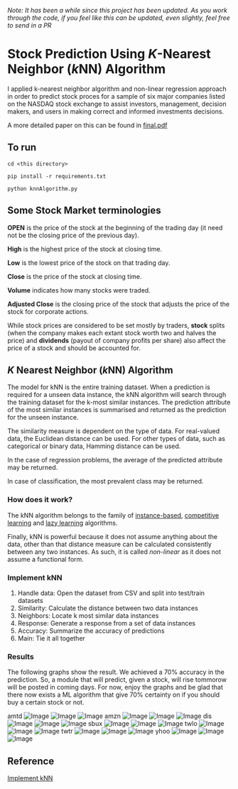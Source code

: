 _Note: It has been a while since this project has been updated. As you work through the code, if you feel like this can be updated, even slightly, feel free to send in a PR_

# Stock Prediction Using *K*-Nearest Neighbor (*k*NN) Algorithm

I applied k-nearest neighbor algorithm and non-linear regression approach in
order to predict stock proces for a sample of six major companies listed on the
NASDAQ stock exchange to assist investors, management, decision makers, and
users in making correct and informed investments decisions.

A more detailed paper on this can be found in
[final.pdf](files/alldeliverables/final.pdf)

## To run
```
cd <this directory>

pip install -r requirements.txt

python knnAlgorithm.py
```

## Some Stock Market terminologies

**OPEN** is the price of the stock at the beginning of the trading day (it 
need not be the closing price of the previous day).

**High** is the highest price of the stock at closing time.

**Low** is the lowest price of the stock on that trading day.

**Close** is the price of the stock at closing time.

**Volume** indicates how many stocks were traded.

**Adjusted Close** is the closing price of the stock that adjusts the price of 
the stock for corporate actions.

While stock prices are considered to be set mostly by traders, **stock** splits
(when the company makes each extant stock worth two and halves the price) and
**dividends** (payout of company profits per share) also affect the price of a 
stock and should be accounted for.

## *K* Nearest Neighbor (*k*NN) Algorithm

The model for kNN is the entire training dataset. When a prediction is required
for a unseen data instance, the kNN algorithm will search through the training 
dataset for the k-most similar instances. The prediction attribute of the most 
similar instances is summarised and returned as the prediction for the unseen
instance.

The similarity measure is dependent on the type of data. For real-valued data, 
the Euclidean distance can be used. For other types of data, such as categorical
or binary data, Hamming distance can be used.

In the case of regression problems, the average of the predicted attribute may 
be returned.

In case of classification, the most prevalent class may be returned.

### How does it work?
The kNN algorithm belongs to the family of
[instance-based](https://en.wikipedia.org/wiki/Instance-based_learning "In
machine learning, instance-based learning, sometimes called memory-based
learning, is a family of learning algorithms that, instead of performing
explicit generalization, compares new problem instances with instances seen in
training, which have been stored in memory."), [competitive
learning](https://en.wikipedia.org/wiki/Competitive_learning "Competitive
learning is a form of unsupervised learning in artificial neural networks, in
which nodes compete for the right to respond to a subset of the input data. A
variant of Hebbian learning, competitive learning works by increasing the
specialization of each node in the network.")
and [lazy learning](https://en.wikipedia.org/wiki/Lazy_learning "lazy learning
is a learning method in which generalization beyond the training data is
delayed until a query is made to the system, as opposed to in eager learning,
where the system tries to generalize the training data before receiving
queries.") algorithms.

Finally, kNN is powerful because it does not assume anything about the data,
other than that distance measure can be calculated consistently between any two 
instances. As such, it is called *non-linear* as it does not assume a 
functional form.

### Implement kNN
1. Handle data: Open the dataset from CSV and split into test/train datasets
2. Similarity: Calculate the distance between two data instances
3. Neighbors: Locate k most similar data instances
4. Response: Generate a response from a set of data instances
5. Accuracy: Summarize the accuracy of predictions
6. Main: Tie it all together


### Results

The following graphs show the result. We achieved a 70% accuracy in the
prediction. So, a module that will predict, given a stock, will rise tommorow 
will be posted in coming days. For now, enjoy the graphs and be glad that there
now exists a ML algorithm that give 70% certainty on if you should buy a certain 
stock or not.

amtd
![Image](files/images/amtd.png) ![Image](files/images/amtdprediction.png) ![Image](files/images/amtdzoomed.png)
amzn
![Image](files/images/amzn.png) ![Image](files/images/amznprediction.png) ![Image](files/images/amznzoomed.png)
dis
![Image](files/images/dis.png) ![Image](files/images/disprediction.png) ![Image](files/images/diszoomed.png)
sbux
![Image](files/images/sbux.png) ![Image](files/images/sbuxprediction.png) ![Image](files/images/sbuxzoomed.png)
twlo
![Image](files/images/twlo.png) ![Image](files/images/twloprediction.png) ![Image](files/images/twlozoomed.png)
twtr
![Image](files/images/twtr.png) ![Image](files/images/twtrprediction.png) ![Image](files/images/twtrzoomed.png)
yhoo
![Image](files/images/yhoo.png) ![Image](files/images/yhooprediction.png) ![Image](files/images/yhoozoomed.png)

## Reference
[Implement
kNN](http://machinelearningmastery.com/tutorial-to-implement-k-nearest-neighbors-in-python-from-scratch/)


